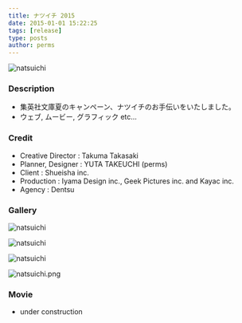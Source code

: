 ```yaml
---
title: ナツイチ 2015
date: 2015-01-01 15:22:25
tags: [release]
type: posts
author: perms
---
```


![natsuichi](/img/works/natsuichi_2015.png 'natsuichi')

### Description

* 集英社文庫夏のキャンペーン、ナツイチのお手伝いをいたしました。
* ウェブ, ムービー, グラフィック etc...

<!-- ### Award
- WIRED CREATIVE HACK AWARD BEST PRESENTATION (2014) -->

### Credit

* Creative Director : Takuma Takasaki
* Planner, Designer : YUTA TAKEUCHI (perms)
* Client : Shueisha inc.
* Production : Iyama Design inc., Geek Pictures inc. and Kayac inc.
* Agency : Dentsu

### Gallery

![natsuichi](/img/works/natsuichi_2015_4.png 'natsuichi')

![natsuichi](/img/works/natsuichi_2015_5.png 'natsuichi')

![natsuichi](/img/works/natsuichi_2015_2.png 'natsuichi')

![natsuichi.png](/img/works/natsuichi_2015_3.png 'natsuichi')

### Movie

* under construction
  <!-- <iframe src="https://player.vimeo.com/video/83606253" width="720" height="405" frameborder="0" webkitallowfullscreen mozallowfullscreen allowfullscreen></iframe> -->
